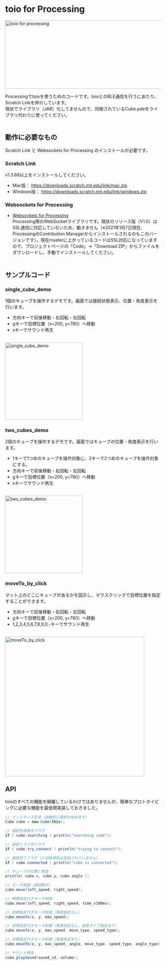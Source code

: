 # toio for Processing

<img src="https://i.gyazo.com/50f30fd3cd9ba2f62c948ab3e844b377.png" width="713" height="221" alt="toio for processing">

Processingでtoioを使うためのコードです。toioとのBLE通信を行うにあたり、Scratch Linkを仲介しています。<br>
現状でライブラリ（JAR）化してませんので、同根されているCube.pdeをライブラリ代わりに使ってください。
<br>
<br>
## 動作に必要なもの
Scratch Link と Websockets for Processing のインストールが必要です。

### Scratch Link
v1.3.66以上をインストールしてください。<br>
- Mac版： https://downloads.scratch.mit.edu/link/mac.zip <br>
- Windows版： https://downloads.scratch.mit.edu/link/windows.zip <br>

### Websockets for Processing
- [Websockets for Processing](https://github.com/alexandrainst/processing_websockets) <br>
Processing用のWebSocketライブラリです。現状のリリース版（V1.0）はSSL通信に対応していないため、動きません（※2021年1月7日現在、ProcessingのContribution Managerからインストールされるのもこのバージョンです）。現在masterに上がっているコードはSSL対応になっていますので、プロジェクトページの「Code」→「Download ZIP」からファイルをダウンロードし、手動でインストールしてください。
<br><br>

## サンプルコード
### single_cube_demo
1個のキューブを操作するデモです。画面では接続状態表示、位置・角度表示を行います。<br>
- 方向キーで前後移動・右回転・左回転
- gキーで目標位置（x=200, y=780）へ移動
- sキーでサウンド再生
<br>
<img src="https://i.gyazo.com/6ef321fdd2d2f517ccbd8882fbe14a42.png" alt="single_cube_demo" width="250"/><br>

### two_cubes_demo
2個のキューブを操作するデモです。画面ではキューブの位置・角度表示を行います。<br>
- 1キーで1つめのキューブを操作対象に、2キーで2つめのキューブを操作対象にする。
- 方向キーで前後移動・右回転・左回転
- gキーで目標位置（x=200, y=780）へ移動
- sキーでサウンド再生
<br>
<img src="https://i.gyazo.com/f8e7d28b0320bc9fb4927177849aa226.png" alt="two_cubes_demo" width="250"/><br>

### moveTo_by_click
マット上のどこにキューブがあるかを図示し、マウスクリックで目標位置を指定することができます。
- 方向キーで前後移動・右回転・左回転
- gキーで目標位置（x=200, y=780）へ移動
- 1,2,3,4,5,6,7,8,9,0,-キーでサウンド再生
<br>
<img src="https://i.gyazo.com/52eb2b06cb815e489e33778bb9793a54.gif" alt="moveTo_by_click" width="450"/><br>



## API
toioのすべての機能を網羅しているわけではありませんが、簡単なプロトタイピングに必要な機能を最低限実装しておきました。

```java
// インスタンス生成（自動的に接続を始めます）
Cube cube = new Cube(this);

// 接続先検索中フラグ
if ( cube.searching ) println("searching cube");

// 接続トライ中フラグ
if ( cube.try_connect ) println("trying to connect");

// 接続完了フラグ（※切断検知は実装されていません）
if ( cube.connected ) println("cube is connected");

// キューブの位置と角度
println( cube.x, cube.y, cube.angle );

// モータ制御（連続動作）
cube.move(left_speed, right_speed);

// 時間指定付きモータ制御
cube.move(left_speed, right_speed, time_x100ms);

// 目標指定付きモータ制御（角度指定なし）
cube.moveTo(x, y, max_speed);

// 目標指定付きモータ制御（角度指定なし、速度タイプ指定あり）
cube.moveTo(x, y, max_speed, move_type, speed_type);

// 目標指定付きモータ制御（角度指定あり）
cube.moveTo(x, y, max_speed, angle, move_type, speed_type, angle_type);

// サウンド再生
cube.playSound(sound_id, volume);
```



